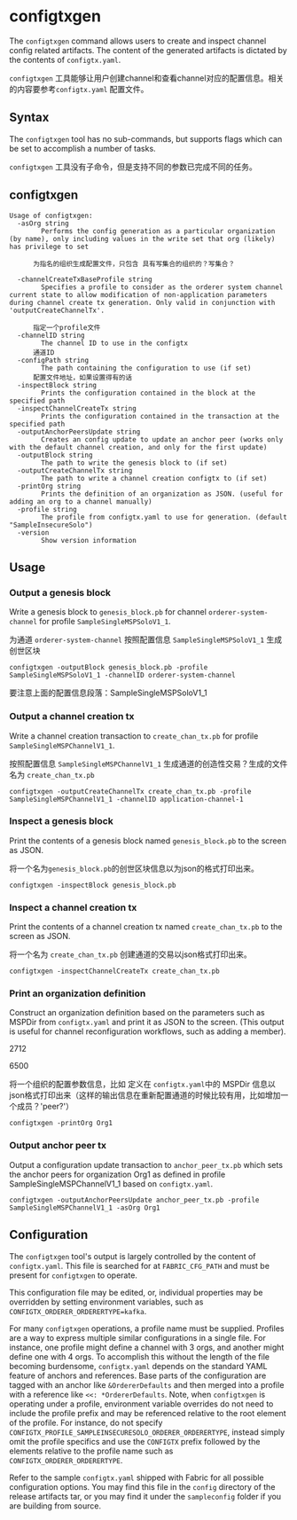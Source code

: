 # configtxgen

The `configtxgen` command allows users to create and inspect channel config
related artifacts.  The content of the generated artifacts is dictated by the
contents of `configtx.yaml`.


`configtxgen` 工具能够让用户创建channel和查看channel对应的配置信息。相关的内容要参考`configtx.yaml` 配置文件。

## Syntax

The `configtxgen` tool has no sub-commands, but supports flags which can be set
to accomplish a number of tasks.

`configtxgen` 工具没有子命令，但是支持不同的参数已完成不同的任务。

## configtxgen
```
Usage of configtxgen:
  -asOrg string
    	Performs the config generation as a particular organization (by name), only including values in the write set that org (likely) has privilege to set

      为指名的组织生成配置文件，只包含 具有写集合的组织的？写集合？

  -channelCreateTxBaseProfile string
    	Specifies a profile to consider as the orderer system channel current state to allow modification of non-application parameters during channel create tx generation. Only valid in conjunction with 'outputCreateChannelTx'.
      
      指定一个profile文件
  -channelID string
    	The channel ID to use in the configtx
      通道ID
  -configPath string
    	The path containing the configuration to use (if set)
      配置文件地址，如果设置得有的话
  -inspectBlock string
    	Prints the configuration contained in the block at the specified path
  -inspectChannelCreateTx string
    	Prints the configuration contained in the transaction at the specified path
  -outputAnchorPeersUpdate string
    	Creates an config update to update an anchor peer (works only with the default channel creation, and only for the first update)
  -outputBlock string
    	The path to write the genesis block to (if set)
  -outputCreateChannelTx string
    	The path to write a channel creation configtx to (if set)
  -printOrg string
    	Prints the definition of an organization as JSON. (useful for adding an org to a channel manually)
  -profile string
    	The profile from configtx.yaml to use for generation. (default "SampleInsecureSolo")
  -version
    	Show version information
```

## Usage

### Output a genesis block


Write a genesis block to `genesis_block.pb` for channel `orderer-system-channel`
for profile `SampleSingleMSPSoloV1_1`.

为通道 `orderer-system-channel` 按照配置信息 `SampleSingleMSPSoloV1_1` 生成创世区块

```
configtxgen -outputBlock genesis_block.pb -profile SampleSingleMSPSoloV1_1 -channelID orderer-system-channel
```

要注意上面的配置信息段落：SampleSingleMSPSoloV1_1

### Output a channel creation tx

Write a channel creation transaction to `create_chan_tx.pb` for profile
`SampleSingleMSPChannelV1_1`.

按照配置信息 `SampleSingleMSPChannelV1_1`  生成通道的创造性交易？生成的文件名为 `create_chan_tx.pb`

```
configtxgen -outputCreateChannelTx create_chan_tx.pb -profile SampleSingleMSPChannelV1_1 -channelID application-channel-1
```

### Inspect a genesis block

Print the contents of a genesis block named `genesis_block.pb` to the screen as
JSON.

将一个名为`genesis_block.pb`的创世区块信息以为json的格式打印出来。

```
configtxgen -inspectBlock genesis_block.pb
```

### Inspect a channel creation tx

Print the contents of a channel creation tx named `create_chan_tx.pb` to the
screen as JSON.

将一个名为 `create_chan_tx.pb` 创建通道的交易以json格式打印出来。

```
configtxgen -inspectChannelCreateTx create_chan_tx.pb
```

### Print an organization definition

Construct an organization definition based on the parameters such as MSPDir
from `configtx.yaml` and print it as JSON to the screen. (This output is useful
for channel reconfiguration workflows, such as adding a member).


2712

6500

将一个组织的配置参数信息，比如 定义在 `configtx.yaml`中的 MSPDir 信息以json格式打印出来（这样的输出信息在重新配置通道的时候比较有用，比如增加一个成员？'peer?'） 

```
configtxgen -printOrg Org1
```

### Output anchor peer tx

Output a configuration update transaction to `anchor_peer_tx.pb` which sets the
anchor peers for organization Org1 as defined in profile
SampleSingleMSPChannelV1_1 based on `configtx.yaml`.

```
configtxgen -outputAnchorPeersUpdate anchor_peer_tx.pb -profile SampleSingleMSPChannelV1_1 -asOrg Org1
```

## Configuration

The `configtxgen` tool's output is largely controlled by the content of
`configtx.yaml`.  This file is searched for at `FABRIC_CFG_PATH` and must be
present for `configtxgen` to operate.

This configuration file may be edited, or, individual properties may be
overridden by setting environment variables, such as
`CONFIGTX_ORDERER_ORDERERTYPE=kafka`.


For many `configtxgen` operations, a profile name must be supplied.  Profiles
are a way to express multiple similar configurations in a single file.  For
instance, one profile might define a channel with 3 orgs, and another might
define one with 4 orgs.  To accomplish this without the length of the file
becoming burdensome, `configtx.yaml` depends on the standard YAML feature of
anchors and references.  Base parts of the configuration are tagged with an
anchor like `&OrdererDefaults` and then merged into a profile with a reference
like `<<: *OrdererDefaults`.  Note, when `configtxgen` is operating under a
profile, environment variable overrides do not need to include the profile
prefix and may be referenced relative to the root element of the profile.  For
instance, do not specify
`CONFIGTX_PROFILE_SAMPLEINSECURESOLO_ORDERER_ORDERERTYPE`,
instead simply omit the profile specifics and use the `CONFIGTX` prefix
followed by the elements relative to the profile name such as
`CONFIGTX_ORDERER_ORDERERTYPE`.

Refer to the sample `configtx.yaml` shipped with Fabric for all possible
configuration options.  You may find this file in the `config` directory of
the release artifacts tar, or you may find it under the `sampleconfig` folder
if you are building from source.



